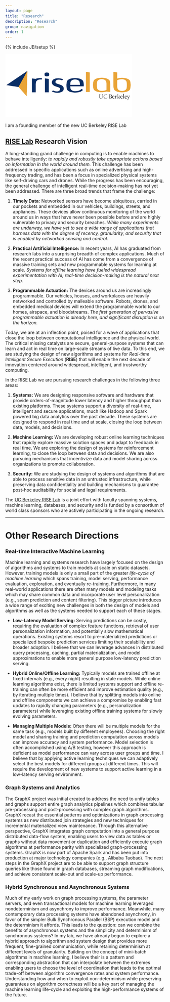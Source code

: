 ```yaml
---
layout: page
title: "Research"
description: "Research"
group: navigation
order: 1
---
```

{% include JB/setup %}



<img src="assets/images/riselab.png" width="400">


I am a founding member of the new UC Berkeley RISE Lab

## [RISE Lab](https://rise.cs.berkeley.edu) Research Vision



A long-standing grand challenge in computing is to enable machines to behave intelligently: *to rapidly and robustly take appropriate actions based on information in the world around them.*
This challenge has been addressed in specific applications such as online advertising and high-frequency trading, and has been a focus in specialized physical systems like self-driving cars and drones. 
While the progress has been encouraging, the general challenge of intelligent real-time decision-making has not yet been addressed. 
There are three broad trends that frame the challenge:

1. **Timely Data:** Networked sensors have become ubiquitous, carried in our pockets and embedded in our vehicles, buildings, streets, and appliances. These devices allow continuous monitoring of the world around us in ways that have never been possible before and are highly vulnerable to privacy and security breaches. *While many experiments are underway, we have yet to see a wide range of applications that harness data with the degree of recency, granularity, and security that is enabled by networked sensing and control.*

1. **Practical Artificial Intelligence:** In recent years, AI has graduated from research labs into a surprising breadth of complex applications. 
Much of the recent practical success of AI has come from a convergence of massive training sets and new programmable systems for learning at scale. *Systems for offline learning have fueled widespread experimentation with AI; real-time decision-making is the natural next step.*

1. **Programmable Actuation:** The devices around us are increasingly programmable. 
Our vehicles, houses, and workplaces are heavily networked and controlled by malleable software. Robots, drones, and embedded medical devices will extend the programmable world to our homes, airspace, and bloodstreams. *The first generation of pervasive programmable actuation is already here, and significant disruption is on the horizon.*


Today, we are at an inflection point, poised for a wave of applications that close the loop between computational intelligence and the physical world. 
The critical missing catalysts are secure, general-purpose systems that can learn and act in real time on large-scale streams of live data. 
To this end, we are studying the design of new algorithms and systems for *Real-time Intelligent Secure Execution* (**RISE**) that will enable the next decade of innovation centered around widespread, intelligent, and trustworthy computing.  

In the RISE Lab we are pursuing research challenges in the following three areas:

1. **Systems:** We are designing responsive software and hardware that provide orders-of-magnitude lower latency and higher throughput than existing platforms. These systems support a diversity of real-time, intelligent and secure applications, much like Hadoop and Spark powered big data analytics over the past decade. These systems are designed to respond in real time and at scale, closing the loop between data, models, and decisions. 

1. **Machine Learning:** We are developing robust online learning techniques that rapidly explore massive solution spaces and adapt to feedback in real time. We are exploring the design of systems for reinforcement learning, to close the loop between data and decisions. We are also pursuing mechanisms that incentivize data and model sharing across organizations to promote collaboration. 

1. **Security:** We are studying the design of systems and algorithms that  are able to process sensitive data in an untrusted infrastructure, while preserving data confidentiality and building mechanisms to guarantee post-hoc auditability for social and legal requirements.  

The [UC Berkeley RISE Lab](https://rise.cs.berkeley.edu) is a joint effort with faculty spanning systems, machine learning, databases, and security and is funded by a consortium of world class sponsors who are actively participating in the ongoing research.





---

# Other Research Directions 


### Real-time Interactive Machine Learning

Machine learning and systems research have largely focused on the design of algorithms and systems to train models at scale on static datasets.
However, training models is only a small part of the greater _life-cycle of machine learning_ which spans training, model serving, performance evaluation, exploration, and eventually re-training.
Furthermore, in many real-world applications there are often many models and modeling tasks which may share common data and incorporate user level personalization (e.g., spam prediction and content filtering).
This bigger picture introduces a wide range of exciting new challenges in both the design of models and algorithms as well as the systems needed to support each of these stages.

* <b>Low-Latency Model Serving:</b> Serving predictions can be costly, requiring the evaluation of complex feature functions, retrieval of user personalization information, and potentially slow mathematical operations.
Existing systems resort to pre-materialized predictions or specialized bespoke prediction services limiting their scalability and broader adoption.
I believe that we can leverage advances in distributed query processing, caching, partial materialization, and model approximations to enable more general purpose low-latency prediction serving.

* <b>Hybrid Online/Offline Learning:</b> Typically models are trained offline at fixed intervals (e.g., every night) resulting in stale models.
While online learning algorithms exist, there is limited systems support and offline re-training can often be more efficient and improve estimation quality (e.g., by iterating multiple times).
I believe that by splitting models into online and offline components we can achieve a compromise by enabling fast updates to rapidly changing parameters (e.g., personalization parameters) while leveraging existing offline training systems for slowly evolving parameters.

* <b>Managing Multiple Models:</b> Often there will be multiple models for the same task (e.g., models built by different employees).
Choosing the right model and sharing training and prediction computation across models can improve accuracy and system performance.
Model selection is often accomplished using A/B testing, however this approach is deficient as model performance can vary across user groups and time.
I believe that by applying active learning techniques we can adaptively select the best models for different groups at different times.
This will require the development of new systems to support active learning in a low-latency serving environment.

### Graph Systems and Analytics

The GraphX project was initial created to address the need to unify tables and graphs support entire graph analytics pipelines which combines tabular pre-processing and post-processing with complex graph algorithms.
GraphX recast the essential patterns and optimizations in graph-processing systems as new distributed join strategies and new techniques for incremental materialized view maintenance.
Through this alternative perspective, GraphX integrates graph computation into a general purpose distributed data-flow system, enabling users to view data as tables or graphs without data movement or duplication and efficiently execute graph algorithms at performance parity with specialized graph-processing systems.
GraphX is now part of Apache Spark and has been put into production at major technology companies (e.g., Alibaba Taobao).  The next steps in the GraphX project are to be able to support graph structure queries like those found in graph databases, streaming graph modifications, and achieve consistent scale-out and scale-up performance.



### Hybrid Synchronous and Asynchronous Systems

Much of my early work on graph processing systems, the parameter servers, and even transactional models for machine learning leveraged nondeterminism and asynchrony to improve performance.
Meanwhile, many contemporary data processing systems have abandoned asynchrony, in favor of the simpler Bulk Synchronous Parallel (BSP) execution model and the determinism it affords.
This leads to the question: can we combine the benefits of asynchronous systems and the simplicity and determinism of synchronous systems?
In my lab, we have already begun to explore a hybrid approach to algorithm and system design that provides more frequent, fine-grained communication, while retaining determinism at different levels of granularity.
Building on the concept of mini-batch algorithms in machine learning, I believe their is a pattern and corresponding abstraction that can interpolate between the extremes enabling users to choose the level of coordination that leads to the optimal trade-off between algorithm convergence rates and system performance.
Understanding how and when to exploit non-determinism while preserving  guarantees on algorithm correctness will be a key part of managing the machine learning life-cycle and exploiting the high-performance systems of the future.





